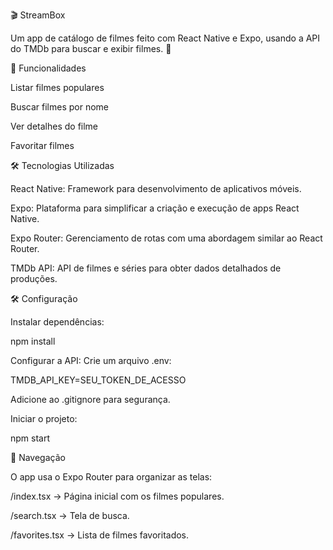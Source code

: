 🎬 StreamBox

Um app de catálogo de filmes feito com React Native e Expo, usando a API do TMDb para buscar e exibir filmes. 🍿

🚀 Funcionalidades

Listar filmes populares

Buscar filmes por nome

Ver detalhes do filme

Favoritar filmes

🛠️ Tecnologias Utilizadas

React Native: Framework para desenvolvimento de aplicativos móveis.

Expo: Plataforma para simplificar a criação e execução de apps React Native.

Expo Router: Gerenciamento de rotas com uma abordagem similar ao React Router.

TMDb API: API de filmes e séries para obter dados detalhados de produções.



🛠️ Configuração

Instalar dependências:

npm install

Configurar a API:
Crie um arquivo .env:

TMDB_API_KEY=SEU_TOKEN_DE_ACESSO

Adicione ao .gitignore para segurança.

Iniciar o projeto:

npm start

📘 Navegação

O app usa o Expo Router para organizar as telas:

/index.tsx → Página inicial com os filmes populares.

/search.tsx → Tela de busca.

/favorites.tsx → Lista de filmes favoritados.



